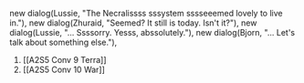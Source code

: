 new dialog(Lussie, "The Necralissss sssystem sssseeemed lovely to live in."),
new dialog(Zhuraid, "Seemed? It still is today. Isn't it?"),
new dialog(Lussie, "... Ssssorry. Yesss, abssolutely."),
new dialog(Bjorn, "... Let's talk about something else."),

1. [[A2S5 Conv 9 Terra]]
2. [[A2S5 Conv 10 War]]